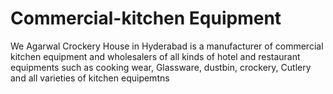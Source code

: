 # Commercial-kitchen Equipment
 We Agarwal Crockery House in Hyderabad is a manufacturer of commercial kitchen equipment and wholesalers of all kinds of hotel and restaurant equipments such as cooking wear, Glassware, dustbin, crockery, Cutlery and all varieties of kitchen equipemtns
